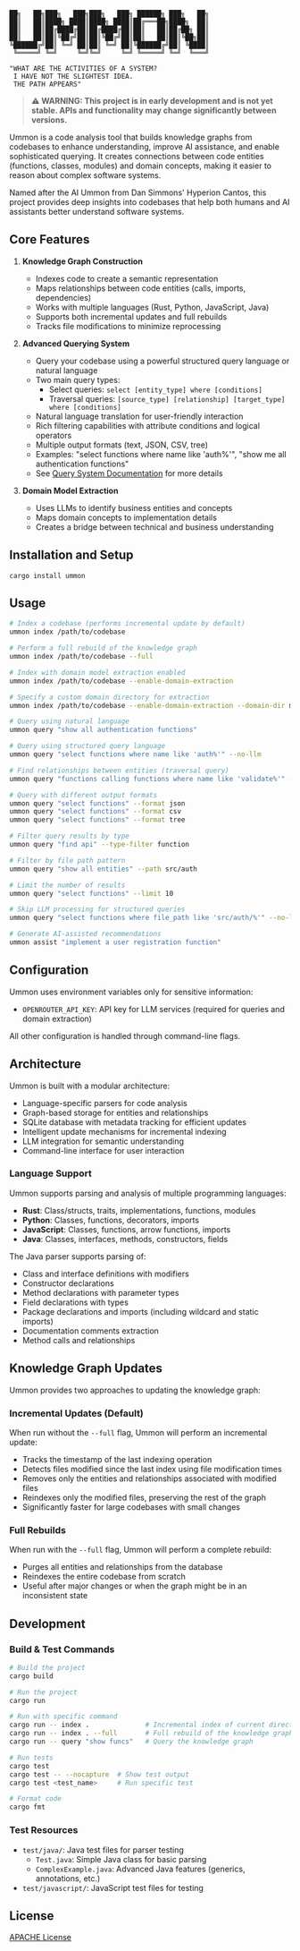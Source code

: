 ```
██╗   ██╗███╗   ███╗███╗   ███╗ ██████╗ ███╗   ██╗
██║   ██║████╗ ████║████╗ ████║██╔═══██╗████╗  ██║
██║   ██║██╔████╔██║██╔████╔██║██║   ██║██╔██╗ ██║
██║   ██║██║╚██╔╝██║██║╚██╔╝██║██║   ██║██║╚██╗██║
╚██████╔╝██║ ╚═╝ ██║██║ ╚═╝ ██║╚██████╔╝██║ ╚████║
 ╚═════╝ ╚═╝     ╚═╝╚═╝     ╚═╝ ╚═════╝ ╚═╝  ╚═══╝

"WHAT ARE THE ACTIVITIES OF A SYSTEM?
 I HAVE NOT THE SLIGHTEST IDEA.
 THE PATH APPEARS"
```

> **⚠️ WARNING: This project is in early development and is not yet stable. APIs and functionality may change significantly between versions.**

Ummon is a code analysis tool that builds knowledge graphs from codebases to enhance understanding, improve AI assistance, and enable sophisticated querying. It creates connections between code entities (functions, classes, modules) and domain concepts, making it easier to reason about complex software systems.

Named after the AI Ummon from Dan Simmons' Hyperion Cantos, this project provides deep insights into codebases that help both humans and AI assistants better understand software systems.

## Core Features

1. **Knowledge Graph Construction**
   - Indexes code to create a semantic representation
   - Maps relationships between code entities (calls, imports, dependencies)
   - Works with multiple languages (Rust, Python, JavaScript, Java)
   - Supports both incremental updates and full rebuilds
   - Tracks file modifications to minimize reprocessing

2. **Advanced Querying System**
   - Query your codebase using a powerful structured query language or natural language
   - Two main query types:
     - Select queries: `select [entity_type] where [conditions]`
     - Traversal queries: `[source_type] [relationship] [target_type] where [conditions]`
   - Natural language translation for user-friendly interaction
   - Rich filtering capabilities with attribute conditions and logical operators
   - Multiple output formats (text, JSON, CSV, tree)
   - Examples: "select functions where name like 'auth%'", "show me all authentication functions"
   - See [Query System Documentation](docs/query_system.md) for more details

3. **Domain Model Extraction**
   - Uses LLMs to identify business entities and concepts
   - Maps domain concepts to implementation details
   - Creates a bridge between technical and business understanding

## Installation and Setup

```
cargo install ummon
```

## Usage

```bash
# Index a codebase (performs incremental update by default)
ummon index /path/to/codebase

# Perform a full rebuild of the knowledge graph
ummon index /path/to/codebase --full

# Index with domain model extraction enabled
ummon index /path/to/codebase --enable-domain-extraction

# Specify a custom domain directory for extraction
ummon index /path/to/codebase --enable-domain-extraction --domain-dir models/

# Query using natural language
ummon query "show all authentication functions"

# Query using structured query language
ummon query "select functions where name like 'auth%'" --no-llm

# Find relationships between entities (traversal query)
ummon query "functions calling functions where name like 'validate%'" --no-llm

# Query with different output formats
ummon query "select functions" --format json
ummon query "select functions" --format csv
ummon query "select functions" --format tree

# Filter query results by type
ummon query "find api" --type-filter function

# Filter by file path pattern
ummon query "show all entities" --path src/auth

# Limit the number of results
ummon query "select functions" --limit 10

# Skip LLM processing for structured queries
ummon query "select functions where file_path like 'src/auth/%'" --no-llm

# Generate AI-assisted recommendations
ummon assist "implement a user registration function"
```

## Configuration

Ummon uses environment variables only for sensitive information:

- `OPENROUTER_API_KEY`: API key for LLM services (required for queries and domain extraction)

All other configuration is handled through command-line flags.

## Architecture

Ummon is built with a modular architecture:
- Language-specific parsers for code analysis
- Graph-based storage for entities and relationships
- SQLite database with metadata tracking for efficient updates
- Intelligent update mechanisms for incremental indexing
- LLM integration for semantic understanding
- Command-line interface for user interaction

### Language Support

Ummon supports parsing and analysis of multiple programming languages:

- **Rust**: Class/structs, traits, implementations, functions, modules
- **Python**: Classes, functions, decorators, imports
- **JavaScript**: Classes, functions, arrow functions, imports
- **Java**: Classes, interfaces, methods, constructors, fields

The Java parser supports parsing of:
- Class and interface definitions with modifiers
- Constructor declarations
- Method declarations with parameter types
- Field declarations with types
- Package declarations and imports (including wildcard and static imports)
- Documentation comments extraction
- Method calls and relationships

## Knowledge Graph Updates

Ummon provides two approaches to updating the knowledge graph:

### Incremental Updates (Default)
When run without the `--full` flag, Ummon will perform an incremental update:
- Tracks the timestamp of the last indexing operation
- Detects files modified since the last index using file modification times
- Removes only the entities and relationships associated with modified files
- Reindexes only the modified files, preserving the rest of the graph
- Significantly faster for large codebases with small changes

### Full Rebuilds
When run with the `--full` flag, Ummon will perform a complete rebuild:
- Purges all entities and relationships from the database
- Reindexes the entire codebase from scratch
- Useful after major changes or when the graph might be in an inconsistent state

## Development

### Build & Test Commands
```bash
# Build the project
cargo build

# Run the project
cargo run

# Run with specific command
cargo run -- index .              # Incremental index of current directory
cargo run -- index . --full       # Full rebuild of the knowledge graph
cargo run -- query "show funcs"   # Query the knowledge graph

# Run tests
cargo test
cargo test -- --nocapture  # Show test output
cargo test <test_name>     # Run specific test

# Format code
cargo fmt
```

### Test Resources

- `test/java/`: Java test files for parser testing
  - `Test.java`: Simple Java class for basic parsing
  - `ComplexExample.java`: Advanced Java features (generics, annotations, etc.)
- `test/javascript/`: JavaScript test files for testing

## License

[APACHE License](LICENSE)
